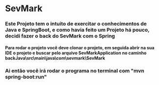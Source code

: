 # SevMark
<h3>Este Projeto tem o intuito de exercitar o conhecimentos de Java e SpringBoot, e como havia feito um Projeto há pouco, decidi fazer o back do SevMark com o Spring</h3>

<h4>Para rodar o projeto você deve clonar o projeto, em seguida abrir na sua IDE o projeto e buscar pelo arquivo SevMarkApplication no caminho backJava\src\main\java\com\sevmark\SevMark</h4>
<h3> Ai então você irá rodar o programa no terminal com "mvn spring-boot:run"</h3>
